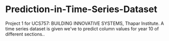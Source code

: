 # Prediction-in-Time-Series-Dataset
Project 1 for UCS757: BUILDING INNOVATIVE SYSTEMS, Thapar Institute. A time series dataset is given we've to predict column values for year 10 of different sections..
